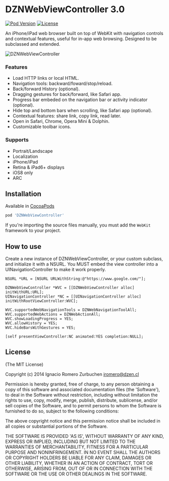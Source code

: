 DZNWebViewController 3.0
================
[![Pod Version](http://img.shields.io/cocoapods/v/DZNWebViewController.svg)](https://cocoadocs.org/docsets/DZNWebViewController)
[![License](http://img.shields.io/badge/license-MIT-blue.svg)](http://opensource.org/licenses/MIT)

An iPhone/iPad web browser built on top of WebKit with navigation controls and contextual features, useful for in-app web browsing.
Designed to be subclassed and extended.

![DZNWebViewController](Docs/DZNWebViewController_screenshot.png)

### Features
* Load HTTP links or local HTML.
* Navigation tools: backward/foward/stop/reload.
* Back/forward History (optional).
* Dragging gestures for back/forward, like Safari app.
* Progress bar embeded on the navigation bar or activity indicator (optional).
* Hide top and bottom bars when scrolling, like Safari app (optional).
* Contextual features: share link, copy link, read later.
* Open in Safari, Chrome, Opera Mini & Dolphin.
* Customizable toolbar icons.

### Supports
* Portrait/Landscape
* Localization
* iPhone/iPad
* Retina & iPad6+ displays
* iOS8 only
* ARC

## Installation
Available in [CocoaPods](http://cocoapods.org/?q=DZNWebViewController)
```ruby
pod 'DZNWebViewController'
```

If you're importing the source files manually, you must add the `WebKit` framework to your project.

## How to use

Create a new instance of DZNWebViewController, or your custom subclass, and initialize it with a NSURL.
You MUST embed the view controller into a UINavigationController to make it work properly.
```objc
NSURL *URL = [NSURL URLWithString:@"https://www.google.com/"];

DZNWebViewController *WVC = [[DZNWebViewController alloc] initWithURL:URL];
UINavigationController *NC = [[UINavigationController alloc] initWithRootViewController:WVC];

WVC.supportedWebNavigationTools = DZNWebNavigationToolAll;
WVC.supportedWebActions = DZNWebActionAll;
WVC.showLoadingProgress = YES;
WVC.allowHistory = YES;
WVC.hideBarsWithGestures = YES;

[self presentViewController:NC animated:YES completion:NULL];
```

## License
(The MIT License)

Copyright (c) 2014 Ignacio Romero Zurbuchen <iromero@dzen.cl>

Permission is hereby granted, free of charge, to any person obtaining a copy of this software and associated documentation files (the 'Software'), to deal in the Software without restriction, including without limitation the rights to use, copy, modify, merge, publish, distribute, sublicense, and/or sell copies of the Software, and to permit persons to whom the Software is furnished to do so, subject to the following conditions:

The above copyright notice and this permission notice shall be included in all copies or substantial portions of the Software.

THE SOFTWARE IS PROVIDED 'AS IS', WITHOUT WARRANTY OF ANY KIND, EXPRESS OR IMPLIED, INCLUDING BUT NOT LIMITED TO THE WARRANTIES OF MERCHANTABILITY, FITNESS FOR A PARTICULAR PURPOSE AND NONINFRINGEMENT. IN NO EVENT SHALL THE AUTHORS OR COPYRIGHT HOLDERS BE LIABLE FOR ANY CLAIM, DAMAGES OR OTHER LIABILITY, WHETHER IN AN ACTION OF CONTRACT, TORT OR OTHERWISE, ARISING FROM, OUT OF OR IN CONNECTION WITH THE SOFTWARE OR THE USE OR OTHER DEALINGS IN THE SOFTWARE.
